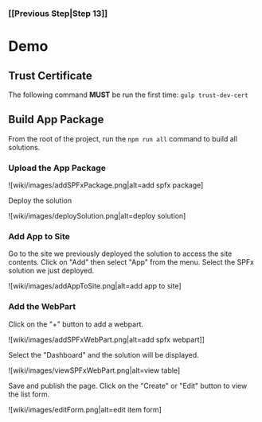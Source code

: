 ### [[Previous Step|Step 13]]

# Demo

## Trust Certificate

The following command **MUST** be run the first time: ```gulp trust-dev-cert```

## Build App Package

From the root of the project, run the ```npm run all``` command to build all solutions.

### Upload the App Package

![wiki/images/addSPFxPackage.png|alt=add spfx package]

Deploy the solution

![wiki/images/deploySolution.png|alt=deploy solution]

### Add App to Site

Go to the site we previously deployed the solution to access the site contents. Click on "Add" then select "App" from the menu. Select the SPFx solution we just deployed.

![wiki/images/addAppToSite.png|alt=add app to site]

### Add the WebPart

Click on the "+" button to add a webpart.

![wiki/images/addSPFxWebPart.png|alt=add spfx webpart]]

Select the "Dashboard" and the solution will be displayed.

![wiki/images/viewSPFxWebPart.png|alt=view table]

Save and publish the page. Click on the "Create" or "Edit" button to view the list form.

![wiki/images/editForm.png|alt=edit item form]